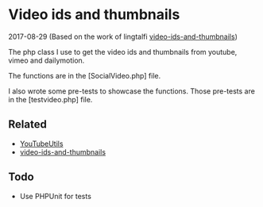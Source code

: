Video ids and thumbnails
=============================
2017-08-29 (Based on the work of lingtalfi [video-ids-and-thumbnails](https://github.com/lingtalfi/video-ids-and-thumbnails))



The php class I use to get the video ids and thumbnails from youtube, vimeo and dailymotion.


The functions are in the [SocialVideo.php] file.


I also wrote some pre-tests to showcase the functions.
Those pre-tests are in the [testvideo.php] file.



Related
--------------

- [YouTubeUtils](https://github.com/lingtalfi/YouTubeUtils)
- [video-ids-and-thumbnails](https://github.com/lingtalfi/video-ids-and-thumbnails)


Todo
--------------
- Use PHPUnit for tests
